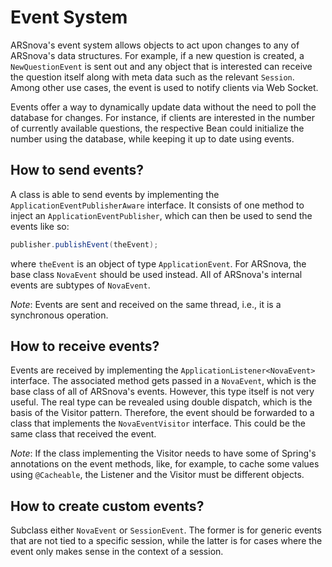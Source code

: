 # Event System

ARSnova's event system allows objects to act upon changes to any of ARSnova's data structures. For example, if a new question is created, a `NewQuestionEvent` is sent out and any object that is interested can receive the question itself along with meta data such as the relevant `Session`. Among other use cases, the event is used to notify clients via Web Socket.

Events offer a way to dynamically update data without the need to poll the database for changes. For instance, if clients are interested in the number of currently available questions, the respective Bean could initialize the number using the database, while keeping it up to date using events.


## How to send events?

A class is able to send events by implementing the `ApplicationEventPublisherAware` interface. It consists of one method to inject an `ApplicationEventPublisher`, which can then be used to send the events like so:
```java
publisher.publishEvent(theEvent);
```
where `theEvent` is an object of type `ApplicationEvent`. For ARSnova, the base class `NovaEvent` should be used instead. All of ARSnova's internal events are subtypes of `NovaEvent`.

_Note_: Events are sent and received on the same thread, i.e., it is a synchronous operation.


## How to receive events?

Events are received by implementing the `ApplicationListener<NovaEvent>` interface. The associated method gets passed in a `NovaEvent`, which is the base class of all of ARSnova's events. However, this type itself is not very useful. The real type can be revealed using double dispatch, which is the basis of the Visitor pattern. Therefore, the event should be forwarded to a class that implements the `NovaEventVisitor` interface. This could be the same class that received the event.

_Note_: If the class implementing the Visitor needs to have some of Spring's annotations on the event methods, like, for example, to cache some values using `@Cacheable`, the Listener and the Visitor must be different objects.


## How to create custom events?

Subclass either `NovaEvent` or `SessionEvent`. The former is for generic events that are not tied to a specific session, while the latter is for cases where the event only makes sense in the context of a session.
